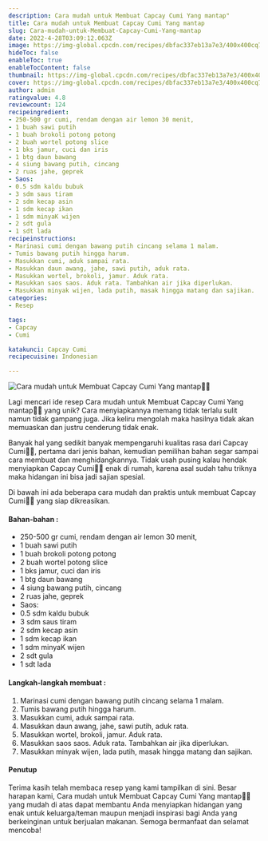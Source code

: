 ```yaml
---
description: Cara mudah untuk Membuat Capcay Cumi Yang mantap"
title: Cara mudah untuk Membuat Capcay Cumi Yang mantap
slug: Cara-mudah-untuk-Membuat-Capcay-Cumi-Yang-mantap
date: 2022-4-28T03:09:12.063Z
image: https://img-global.cpcdn.com/recipes/dbfac337eb13a7e3/400x400cq70/photo.jpg
hideToc: false
enableToc: true
enableTocContent: false
thumbnail: https://img-global.cpcdn.com/recipes/dbfac337eb13a7e3/400x400cq70/photo.jpg
cover: https://img-global.cpcdn.com/recipes/dbfac337eb13a7e3/400x400cq70/photo.jpg
author: admin
ratingvalue: 4.8
reviewcount: 124
recipeingredient:
- 250-500 gr cumi, rendam dengan air lemon 30 menit,
- 1 buah sawi putih
- 1 buah brokoli potong potong
- 2 buah wortel potong slice
- 1 bks jamur, cuci dan iris
- 1 btg daun bawang
- 4 siung bawang putih, cincang
- 2 ruas jahe, geprek
- Saos:
- 0.5 sdm kaldu bubuk
- 3 sdm saus tiram
- 2 sdm kecap asin
- 1 sdm kecap ikan
- 1 sdm minyaK wijen
- 2 sdt gula
- 1 sdt lada
recipeinstructions:
- Marinasi cumi dengan bawang putih cincang selama 1 malam.
- Tumis bawang putih hingga harum.
- Masukkan cumi, aduk sampai rata.
- Masukkan daun awang, jahe, sawi putih, aduk rata.
- Masukkan wortel, brokoli, jamur. Aduk rata.
- Masukkan saos saos. Aduk rata. Tambahkan air jika diperlukan.
- Masukkan minyak wijen, lada putih, masak hingga matang dan sajikan.
categories:
- Resep

tags:
- Capcay
- Cumi

katakunci: Capcay Cumi
recipecuisine: Indonesian

---
```


![Cara mudah untuk Membuat Capcay Cumi Yang mantap👩‍🍳](https://img-global.cpcdn.com/recipes/dbfac337eb13a7e3/400x400cq70/photo.jpg)

Lagi mencari ide resep Cara mudah untuk Membuat Capcay Cumi Yang mantap👩‍🍳 yang unik? Cara menyiapkannya memang tidak terlalu sulit namun tidak gampang juga. Jika keliru mengolah maka hasilnya tidak akan memuaskan dan justru cenderung tidak enak.

Banyak hal yang sedikit banyak mempengaruhi kualitas rasa dari Capcay Cumi👩‍🍳, pertama dari jenis bahan, kemudian pemilihan bahan segar sampai cara membuat dan menghidangkannya. Tidak usah pusing kalau hendak menyiapkan Capcay Cumi👩‍🍳 enak di rumah, karena asal sudah tahu triknya maka hidangan ini bisa jadi sajian spesial.

Di bawah ini ada beberapa cara mudah dan praktis untuk membuat Capcay Cumi👩‍🍳 yang siap dikreasikan.

<!--inarticleads1-->

#### Bahan-bahan :

- 250-500 gr cumi, rendam dengan air lemon 30 menit,
- 1 buah sawi putih
- 1 buah brokoli potong potong
- 2 buah wortel potong slice
- 1 bks jamur, cuci dan iris
- 1 btg daun bawang
- 4 siung bawang putih, cincang
- 2 ruas jahe, geprek
- Saos:
- 0.5 sdm kaldu bubuk
- 3 sdm saus tiram
- 2 sdm kecap asin
- 1 sdm kecap ikan
- 1 sdm minyaK wijen
- 2 sdt gula
- 1 sdt lada

<!--inarticleads2-->

#### Langkah-langkah membuat :

1. Marinasi cumi dengan bawang putih cincang selama 1 malam.
1. Tumis bawang putih hingga harum.
1. Masukkan cumi, aduk sampai rata.
1. Masukkan daun awang, jahe, sawi putih, aduk rata.
1. Masukkan wortel, brokoli, jamur. Aduk rata.
1. Masukkan saos saos. Aduk rata. Tambahkan air jika diperlukan.
1. Masukkan minyak wijen, lada putih, masak hingga matang dan sajikan.

#### Penutup

Terima kasih telah membaca resep yang kami tampilkan di sini. Besar harapan kami, Cara mudah untuk Membuat Capcay Cumi Yang mantap👩‍🍳 yang mudah di atas dapat membantu Anda menyiapkan hidangan yang enak untuk keluarga/teman maupun menjadi inspirasi bagi Anda yang berkeinginan untuk berjualan makanan. Semoga bermanfaat dan selamat mencoba!